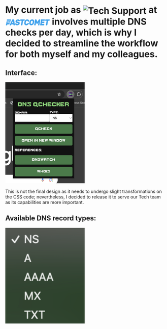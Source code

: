 #  My current job as <img src="https://media.giphy.com/media/v1.Y2lkPTc5MGI3NjExazNvY3ZuaWVkd2o5Nzh3M2owNzltYzZneTMwMTQ3aXFoOHh0N2UydiZlcD12MV9pbnRlcm5hbF9naWZfYnlfaWQmY3Q9Zw/lWkqWj5OzADh0Ozt3e/giphy.gif" alt="Tech Support" width="180" style="vertical-align: middle;"> at <a href="https://fastcomet.com"><img src="/documentation/fastcomet-logo-alt.webp" alt="Alt text" title="Optional title" style="width: 140px; height: 21px; vertical-align: middle;"></a> involves multiple DNS checks per day, which is why I decided to streamline the workflow for both myself and my colleagues.

## Interface:

<img src="/documentation/inteface.png" alt="Alt text" title="Optional title" style="display: inline-block; margin: auto; width: 250px; height: auto;">

This is not the final design as it needs to undergo slight transformations on the CSS code; nevertheless, I decided to release it to serve our Tech team as its capabilities are more important.

## Available DNS record types:

<img src="/documentation/drop-down options.png" alt="Alt text" title="Optional title" style="display: inline-block; margin: auto; width: 250px; height: auto;">
